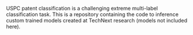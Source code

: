 USPC patent classification is a challenging extreme multi-label classification task. This is a repository containing the code to inference custom trained models created at TechNext research (models not included here).